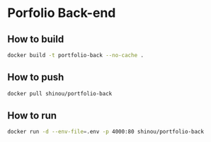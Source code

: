 # Porfolio Back-end

## How to build
```bash
docker build -t portfolio-back --no-cache .
```

## How to push
```bash
docker pull shinou/portfolio-back
```

## How to run
```bash
docker run -d --env-file=.env -p 4000:80 shinou/portfolio-back
```
